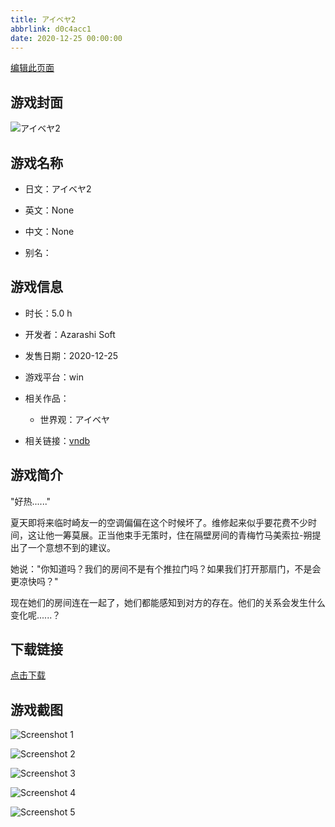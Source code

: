 ```yaml
---
title: アイベヤ2
abbrlink: d0c4acc1
date: 2020-12-25 00:00:00
---
```

[编辑此页面](https://github.com/ACG-3/ADV3-source/blob/main/source/_posts/games/%E3%82%A2%E3%82%A4%E3%83%99%E3%83%A42.md)

## 游戏封面

![アイベヤ2](https://pan.timero.xyz/d/onedrive/img_lib_001/%E3%82%A2%E3%82%A4%E3%83%99%E3%83%A42_cover.avif)


## 游戏名称

- 日文：アイベヤ2
- 英文：None
- 中文：None

- 别名：


## 游戏信息

- 时长：5.0 h
- 开发者：Azarashi Soft
- 发售日期：2020-12-25
- 游戏平台：win
- 相关作品：
   - 世界观：アイベヤ

- 相关链接：[vndb](https://vndb.org/v29052)


## 游戏简介

"好热......"

夏天即将来临时崎友一的空调偏偏在这个时候坏了。维修起来似乎要花费不少时间，这让他一筹莫展。正当他束手无策时，住在隔壁房间的青梅竹马美索拉-朔提出了一个意想不到的建议。

她说："你知道吗？我们的房间不是有个推拉门吗？如果我们打开那扇门，不是会更凉快吗？"

现在她们的房间连在一起了，她们都能感知到对方的存在。他们的关系会发生什么变化呢......？




## 下载链接

[点击下载](https://pan.timero.xyz/onedrive/adv_lib_001/%E3%82%A2%E3%82%A4%E3%83%99%E3%83%A42)


## 游戏截图


![Screenshot 1](https://pan.timero.xyz/d/onedrive/img_lib_001/%E3%82%A2%E3%82%A4%E3%83%99%E3%83%A42_Screenshot_1.avif)

![Screenshot 2](https://pan.timero.xyz/d/onedrive/img_lib_001/%E3%82%A2%E3%82%A4%E3%83%99%E3%83%A42_Screenshot_2.avif)

![Screenshot 3](https://pan.timero.xyz/d/onedrive/img_lib_001/%E3%82%A2%E3%82%A4%E3%83%99%E3%83%A42_Screenshot_3.avif)

![Screenshot 4](https://pan.timero.xyz/d/onedrive/img_lib_001/%E3%82%A2%E3%82%A4%E3%83%99%E3%83%A42_Screenshot_4.avif)

![Screenshot 5](https://pan.timero.xyz/d/onedrive/img_lib_001/%E3%82%A2%E3%82%A4%E3%83%99%E3%83%A42_Screenshot_5.avif)

